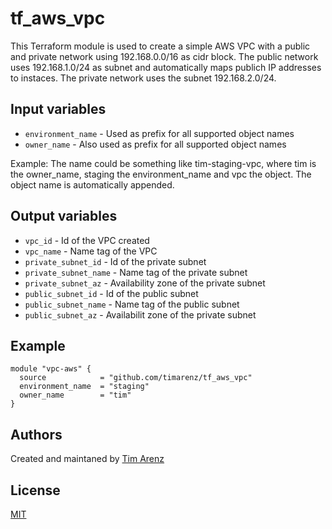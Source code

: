 # tf_aws_vpc
This Terraform module is used to create a simple AWS VPC with a public and private network using 192.168.0.0/16 as cidr block.
The public network uses 192.168.1.0/24 as subnet and automatically maps publich IP addresses to instaces.
The private network uses the subnet 192.168.2.0/24.

## Input variables
* `environment_name` - Used as prefix for all supported object names
* `owner_name` - Also used as prefix for all supported object names

Example: The name could be something like tim-staging-vpc, where tim is the owner_name, staging the environment_name and vpc the object. The object name is automatically appended.

## Output variables

* `vpc_id` - Id of the VPC created
* `vpc_name` - Name tag of the VPC
* `private_subnet_id` - Id of the private subnet
* `private_subnet_name` - Name tag of the private subnet
* `private_subnet_az` - Availability zone of the private subnet
* `public_subnet_id` - Id of the public subnet
* `public_subnet_name` - Name tag of the public subnet
* `public_subnet_az` - Availabilit zone of the private subnet

## Example
```hcl
module "vpc-aws" {
  source            = "github.com/timarenz/tf_aws_vpc"
  environment_name  = "staging"
  owner_name        = "tim"
}
```

## Authors
Created and maintaned by [Tim Arenz](https://github.com/timarenz)

## License
[MIT](LICENSE)